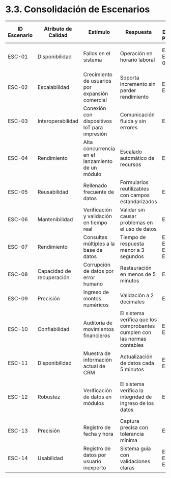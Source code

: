 # 3.3. Consolidación de Escenarios

| ID Escenario | Atributo de Calidad       | Estímulo                                 | Respuesta                         | ID Escenario Preliminar           | Sustento   | Comentarios                                   |
|--------------|--------------------------|-----------------------------------------|----------------------------------|----------------------------------|------------|----------------------------------------------|
| ESC-01       | Disponibilidad           | Fallos en el sistema                    | Operación en horario laboral     | ESCP-01, ESCP-010                | Agrupado   | Busca que por fallas el progreso no sea ineficiente |
| ESC-02       | Escalabilidad            | Crecimiento de usuarios por expansión comercial | Soporta incremento sin perder rendimiento | ESCP-02, ESCP-17                 | Agrupado   | Ambos casos manejan crecimiento de usuarios y entradas |
| ESC-03       | Interoperabilidad        | Conexión con dispositivos IoT para impresión | Comunicación fluida y sin errores | ESCP-03                         | Individual | Se necesita para la entrega de comprobantes físicos   |
| ESC-04       | Rendimiento              | Alta concurrencia en el lanzamiento de un módulo | Escalado automático de recursos  | ESCP-04                         | Individual | Mantiene eficacia en horas picos                      |
| ESC-05       | Reusabilidad             | Rellenado frecuente de datos            | Formularios reutilizables con campos estandarizados | ESCP-06                         | Individual | Permite que exista similitud en el diseño             |
| ESC-06       | Mantenibilidad           | Verificación y validación en tiempo real | Validar sin causar problemas en el uso de datos | ESCP-07                         | Individual | Facilidad para realizar validaciones dinámicas        |
| ESC-07       | Rendimiento              | Consultas múltiples a la base de datos  | Tiempo de respuesta menor a 3 segundos | ESCP-05, ESCP-08, ESCP-24, ESCP-25 | Agrupado   | Soporte para operaciones simultáneas                   |
| ESC-08       | Capacidad de recuperación | Corrupción de datos por error humano    | Restauración en menos de 5 minutos | ESCP-09                         | Individual | Recuperación rápida de datos                            |
| ESC-09       | Precisión                | Ingreso de montos numéricos             | Validación a 2 decimales          | ESCP-11                         | Individual | Genera estandarización de datos                         |
| ESC-10       | Confiabilidad            | Auditoría de movimientos financieros    | El sistema verifica que los comprobantes cumplen con las normas contables | ESCP-12, ESCP-13               | Individual | Contador requiere trazabilidad completa                 |
| ESC-11       | Disponibilidad           | Muestra de información actual de CRM    | Actualización de datos cada 5 minutos | ESCP-14, ESCP-15               | Agrupado   | Se necesitan datos actuales para la toma de decisiones |
| ESC-12       | Robustez                 | Verificación de datos en módulos        | El sistema verifica la integridad de ingreso de los datos | ESCP-16                         | Individual | El gerente comercial necesita que su departamento no sufra retrasos |
| ESC-13       | Precisión                | Registro de fecha y hora                 | Captura precisa con tolerancia mínima | ESCP-19                         | Individual | Vital para trazabilidad en ventas                        |
| ESC-14       | Usabilidad               | Registro de datos por usuario inexperto | Sistema guía con validaciones claras | ESCP-20, ESCP-22, ESCP-23       | Agrupado   | Reduce errores humanos frecuentes en registros          |
